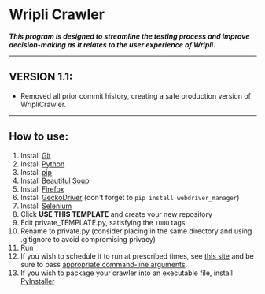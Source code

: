 # Wripli Crawler
**_This program is designed to streamline the testing process and improve decision-making as it relates to the user experience of Wripli._**
****
## VERSION 1.1: 
  - Removed all prior commit history, creating a safe production version of WripliCrawler.
****
## How to use:
  1. Install [Git](https://git-scm.com/book/en/v2/Getting-Started-Installing-Git)
  2. Install [Python](https://www.python.org/downloads/release/python-3105/)
  3. Install [pip](https://pip.pypa.io/en/stable/installation/)
  3. Install [Beautiful Soup](https://beautiful-soup-4.readthedocs.io/en/latest/#installing-beautiful-soup)
  4. Install [Firefox](https://www.mozilla.org/en-US/firefox/new/)
  5. Install [GeckoDriver](https://github.com/mozilla/geckodriver/releases) (don't forget to `pip install webdriver_manager`)
  6. Install [Selenium](https://selenium-python.readthedocs.io/installation.html)
  7. Click **USE THIS TEMPLATE** and create your new repository
  8. Edit private_TEMPLATE.py, satisfying the `TODO` tags
  9. Rename to private.py (consider placing in the same directory and using .gitignore to avoid compromising privacy)
  10. Run
  11. If you wish to schedule it to run at prescribed times, see [this site](https://desktop.arcgis.com/en/arcmap/10.7/analyze/python/scheduling-a-python-script-to-run-at-prescribed-times.htm) and be sure to pass [appropriate command-line arguments](https://github.com/ttbauer4/WripliCrawler/issues/5#issuecomment-1198194970).
  12. If you wish to package your crawler into an executable file, install [PyInstaller](https://pyinstaller.org/en/stable/)
